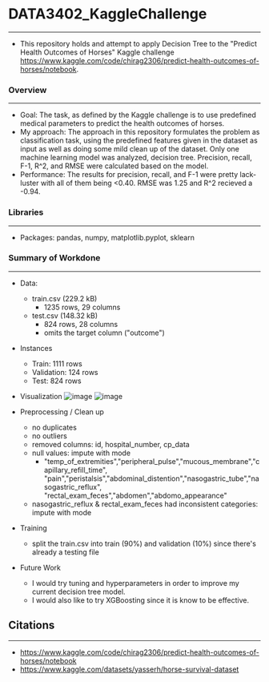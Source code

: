 # DATA3402_KaggleChallenge
***************************************
- This repository holds and attempt to apply Decision Tree to the "Predict Health Outcomes of Horses" Kaggle challenge https://www.kaggle.com/code/chirag2306/predict-health-outcomes-of-horses/notebook.

### Overview
***************************************
- Goal: The task, as defined by the Kaggle challenge is to use predefined medical parameters to predict the health outcomes of horses.
- My approach: The approach in this repository formulates the problem as classification task, using the predefined features given in the dataset as input as well as doing some mild clean up of the dataset. Only one machine learning model was analyzed, decision tree. Precision, recall, F-1, R^2, and RMSE were calculated based on the model.
- Performance: The results for precision, recall, and F-1 were pretty lack-luster with all of them being <0.40. RMSE was 1.25 and R^2 recieved a -0.94.

### Libraries
***************************************
- Packages: pandas, numpy, matplotlib.pyplot, sklearn

### Summary of Workdone
***************************************
- Data:
  - train.csv (229.2 kB)
    - 1235 rows, 29 columns
  - test.csv (148.32 kB)
    - 824 rows, 28 columns
    - omits the target column ("outcome")
- Instances
    - Train: 1111 rows
    - Validation: 124 rows
    - Test: 824 rows
- Visualization
  ![image](https://github.com/cpham893/DATA3402_KaggleChallenge/assets/143844689/a48e1145-b3ab-4ed8-a6ef-ff21d5cd2bf7)
![image](https://github.com/cpham893/DATA3402_KaggleChallenge/assets/143844689/725029e0-f1a1-4eda-a1e5-54d690cf4de6)

- Preprocessing / Clean up
  - no duplicates
  - no outliers
  - removed columns: id, hospital_number, cp_data 
  - null values: impute with mode
    - "temp_of_extremities","peripheral_pulse","mucous_membrane","capillary_refill_time", "pain","peristalsis","abdominal_distention","nasogastric_tube","nasogastric_reflux", "rectal_exam_feces","abdomen","abdomo_appearance"
  - nasogastric_reflux & rectal_exam_feces had inconsistent categories: impute with mode
- Training
  - split the train.csv into train (90%) and validation (10%) since there's already a testing file
- Future Work
  - I would try tuning and hyperparameters in order to improve my current decision tree model.
  - I would also like to try XGBoosting since it is know to be effective.

 ## Citations
 ***************************************
 - https://www.kaggle.com/code/chirag2306/predict-health-outcomes-of-horses/notebook
 - https://www.kaggle.com/datasets/yasserh/horse-survival-dataset
